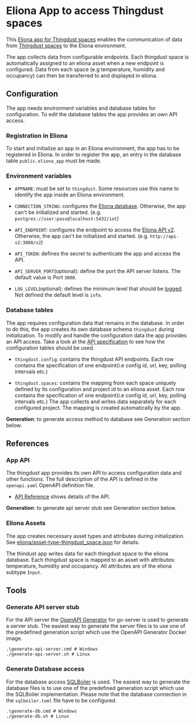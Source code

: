 # Eliona App to access Thingdust spaces
This [Eliona app for Thingdust spaces](https://github.com/eliona-smart-building-assistant/thingdust-app) enables the communication of data from [Thingdust spaces](https://thingdust.com/) to the Eliona environment.

The app collects data from configurable endpoints. Each thingdust space is automatically assigned to an eliona asset when a new endpoint is configured. Data from each space (e.g temperature, humidity and occupancy) can then be transferred to and displayed in eliona.


## Configuration

The app needs environment variables and database tables for configuration. To edit the database tables the app provides an own API access.


### Registration in Eliona ###

To start and initialize an app in an Eliona environment, the app has to be registered in Eliona. In order to register the app, an entry in the database table `public.eliona_app` must be made.


### Environment variables

- `APPNAME`: must be set to `thingdust`. Some resources use this name to identify the app inside an Eliona environment.

- `CONNECTION_STRING`: configures the [Eliona database](https://github.com/eliona-smart-building-assistant/go-eliona/tree/main/db). Otherwise, the app can't be initialized and started. (e.g. `postgres://user:pass@localhost:5432/iot`)

- `API_ENDPOINT`:  configures the endpoint to access the [Eliona API v2](https://github.com/eliona-smart-building-assistant/eliona-api). Otherwise, the app can't be initialized and started. (e.g. `http://api-v2:3000/v2`)

- `API_TOKEN`: defines the secret to authenticate the app and access the API. 

- `API_SERVER_PORT`(optional): define the port the API server listens. The default value is Port `3000`.

- `LOG_LEVEL`(optional): defines the minimum level that should be [logged](https://github.com/eliona-smart-building-assistant/go-utils/blob/main/log/README.md). Not defined the default level is `info`.


### Database tables ###



The app requires configuration data that remains in the database. In order to do this, the app creates its own database schema `thingdust` during initialization. To modify and handle the configuration data the app provides an API access. Take a look at the [API specification](https://github.com/eliona-smart-building-assistant/thingdust-app/blob/develop/openapi.yaml) to see how the configuration tables should be used.

- `thingdust.config`: contains the thingdust API endpoints. Each row contains the specification of one endpoint(i.e config id, url, key, polling intervals etc.)

- `thingdust.spaces`: contains the mapping from each space uniquely defined by its configuration and project id to an eliona asset. Each row contains the specification of one endpoint(i.e config id, url, key, polling intervals etc.) The app collects and writes data separately for each configured project. The mapping is created automatically by the app.


**Generation**: to generate access method to database see Generation section below.


## References

### App API ###

The thingdust app provides its own API to access configuration data and other functions. The full description of the API is defined in the `openapi.yaml` OpenAPI definition file.

- [API Reference](https://github.com/eliona-smart-building-assistant/thingdust-app/blob/develop/openapi.yaml) shows details of the API.

**Generation**: to generate api server stub see Generation section below.


### Eliona Assets ###

The app creates necessary asset types and attributes during initialization. See [eliona/asset-type-thingdust_space.json](eliona/asset-type-thingdust_space.json) for details.

The thindust app writes data for each thingdust space to the eliona database. Each thingdust space is mapped to an asset with attributes: temperature, humidity and occupancy. All attributes are of the eliona subtype `Input`.


## Tools

### Generate API server stub ###

For the API server the [OpenAPI Generator](https://openapi-generator.tech/docs/generators/openapi-yaml) for go-server is used to generate a server stub. The easiest way to generate the server files is to use one of the predefined generation script which use the OpenAPI Generator Docker image.

```
.\generate-api-server.cmd # Windows
./generate-api-server.sh # Linux
```

### Generate Database access ###

For the database access [SQLBoiler](https://github.com/volatiletech/sqlboiler) is used. The easiest way to generate the database files is to use one of the predefined generation script which use the SQLBoiler implementation. Please note that the database connection in the `sqlboiler.toml` file have to be configured.

```
.\generate-db.cmd # Windows
./generate-db.sh # Linux
```

